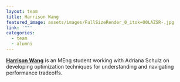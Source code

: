 ```yaml
---
layout: team
title: Harrison Wang
featured_image: assets/images/FullSizeRender_0_itok=O0LAZSR-.jpg
link: '""'
categories:
  - team
  - alumni
---
```


**[Harrison Wang](content/harrison-wang.html)** is an MEng student working with Adriana Schulz on developing optimization techniques for understanding and navigating performance tradeoffs.